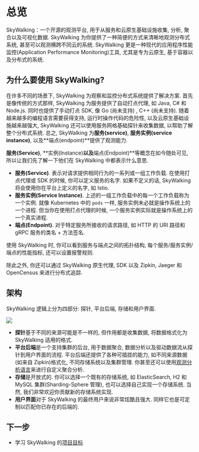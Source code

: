 # 总览

SkyWalking：一个开源的观测平台, 用于从服务和云原生基础设施收集, 分析, 聚合以及可视化数据. 
SkyWalking 为你提供了一种简便的方式来清晰地观测分布式系统, 甚至可以观测横跨不同云的系统. 
SkyWalking 更是一种现代的应用程序性能监控(Application Performance Monitoring)工具, 尤其是专为云原生, 基于容器以及分布式的系统. 

## 为什么要使用 SkyWalking?

在许多不同的场景下, SkyWalking 为观察和监控分布式系统提供了解决方案. 
首先是像传统的方式那样, SkyWalking 为服务提供了自动打点代理, 如 Java, C# 和 Node.js. 
同时也提供了手动打点 SDK, 像 Go (尚未支持) , C++ (尚未支持). 
随着越来越多的编程语言需要获得支持, 运行时操作代码的危险性, 以及云原生基础设施越来越强大, 
SkyWalking 还可以使用服务网格基础探针来收集数据, 以帮助了解整个分布式系统. 
总之, SkyWalking 为**服务(service)**, **服务实例(service instance)**, 以及**端点(endpoint)**提供了观测能力.

**服务(Service)**, **实例(Instance)**以及**端点(Endpoint)**等概念在如今随处可见, 所以让我们先了解一下他们在 SkyWalking 中都表示什么意思.

- **服务(Service)**. 表示对请求提供相同行为的一系列或一组工作负载. 在使用打点代理或 SDK 的时候,
	你可以定义服务的名字. 如果不定义的话, SkyWalking 将会使用你在平台上定义的名字, 如 Istio.
- **服务实例(Service Instance)**. 上述的一组工作负载中的每一个工作负载称为一个实例. 就像 Kubernetes 中的 `pods` 一样,
	服务实例未必就是操作系统上的一个进程. 但当你在使用打点代理的时候, 一个服务实例实际就是操作系统上的一个真实进程.
- **端点(Endpoint)**. 对于特定服务所接收的请求路径, 如 HTTP 的 URI 路径和 gRPC 服务的类名 + 方法签名.

使用 SkyWalking 时, 你可以看到服务与端点之间的拓扑结构, 每个服务/服务实例/端点的性能指标, 还可以设置报警规则.

除此之外, 你还可以通过 SkyWalking 原生代理, SDK 以及 Zipkin, Jaeger 和 OpenCensus 来进行分布式追踪.

## 架构

SkyWalking 逻辑上分为四部分: 探针, 平台后端, 存储和用户界面.

<img src="http://skywalking.apache.org/assets/frame.jpeg"/>

- **探针**基于不同的来源可能是不一样的, 但作用都是收集数据, 将数据格式化为 SkyWalking 适用的格式.
- **平台后端**是一个支持集群的后台, 用于数据聚合, 数据分析以及驱动数据流从探针到用户界面的流程.
	平台后端还提供了各种可插拔的能力, 如不同来源数据(如来自 Zipkin)格式化, 不同存储系统以及集群管理.
	你甚至还可以使用[观测分析语言](oal.md)来进行自定义聚合分析.
- **存储**是开放式的. 你可以选择一个既有的存储系统, 如 ElasticSearch, H2 和 MySQL 集群(Sharding-Sphere 管理),
	也可以选择自己实现一个存储系统. 当然, 我们非常欢迎你贡献新的存储系统实现.
- **用户界面**对于 SkyWalking 的最终用户来说非常炫酷且强大. 同样它也是可定制以匹配你已存在的后端的.

## 下一步

- 学习 SkyWalking 的[项目目标](project-goals.md)
